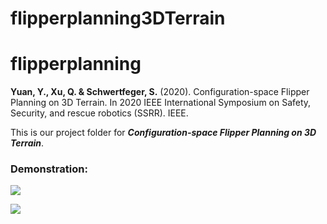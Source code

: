 # flipperplanning3DTerrain

# flipperplanning

**Yuan, Y., Xu, Q. & Schwertfeger, S.** (2020). Configuration-space Flipper Planning on 3D Terrain. In 2020 IEEE International Symposium on Safety, Security, and rescue robotics (SSRR). IEEE. 

This is our project folder for ***Configuration-space Flipper Planning on 3D Terrain***.

### Demonstration:
![](https://jarrome.github.io/files/flipperPath.gif?raw=true)



![](https://jarrome.github.io/files/ssrr2020.gif?raw=true)
